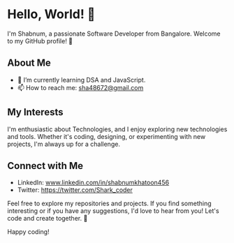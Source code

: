# Hello, World! 👋

I'm Shabnum, a passionate Software Developer from Bangalore. Welcome to my GitHub profile! 🚀

## About Me

- 🌱 I’m currently learning DSA and JavaScript.
- 📫 How to reach me: sha48672@gmail.com

## My Interests

I'm enthusiastic about Technologies, and I enjoy exploring new technologies and tools. Whether it's coding, designing, or experimenting with new projects, I'm always up for a challenge.

## Connect with Me

- LinkedIn: www.linkedin.com/in/shabnumkhatoon456
- Twitter: https://twitter.com/Shark_coder

Feel free to explore my repositories and projects. If you find something interesting or if you have any suggestions, I'd love to hear from you! Let's code and create together. 🚀

Happy coding!
